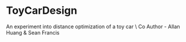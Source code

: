 # ToyCarDesign
An experiment into distance optimization of a toy car \\
Co Author - Allan Huang & Sean Francis
